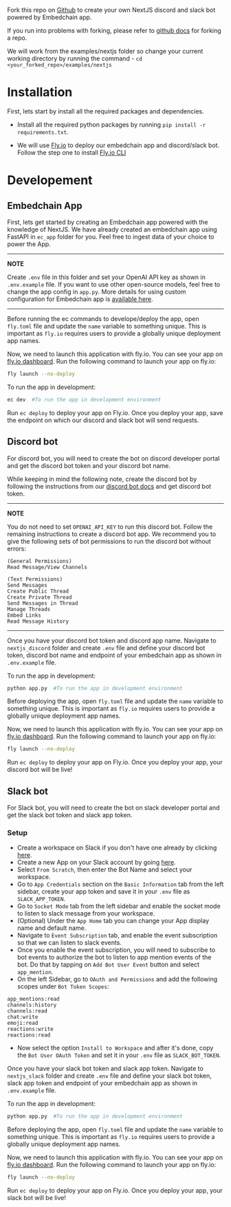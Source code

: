 Fork this repo on [Github](https://github.com/embedchain/embedchain) to create your own NextJS discord and slack bot powered by Embedchain app.

If you run into problems with forking, please refer to [github docs](https://docs.github.com/en/pull-requests/collaborating-with-pull-requests/working-with-forks/fork-a-repo) for forking a repo.

We will work from the examples/nextjs folder so change your current working directory by running the command - `cd <your_forked_repo>/examples/nextjs`

# Installation

First, lets start by install all the required packages and dependencies.

- Install all the required python packages by running `pip install -r requirements.txt`.

- We will use [Fly.io](https://fly.io/) to deploy our embedchain app and discord/slack bot. Follow the step one to install [Fly.io CLI](https://docs.embedchain.ai/deployment/fly_io#step-1-install-flyctl-command-line)

# Developement

## Embedchain App

First, lets get started by creating an Embedchain app powered with the knowledge of NextJS. We have already created an embedchain app using FastAPI in `ec_app` folder for you. Feel free to ingest data of your choice to power the App.

---
**NOTE**

Create `.env` file in this folder and set your OpenAI API key as shown in `.env.example` file. If you want to use other open-source models, feel free to change the app config in `app.py`. More details for using custom configuration for Embedchain app is [available here](https://docs.embedchain.ai/api-reference/advanced/configuration).

---

Before running the ec commands to develope/deploy the app, open `fly.toml` file and update the `name` variable to something unique. This is important as `fly.io` requires users to provide a globally unique deployment app names.

Now, we need to launch this application with fly.io. You can see your app on [fly.io dashboard](https://fly.io/dashboard). Run the following command to launch your app on fly.io:
```bash
fly launch --no-deploy
```

To run the app in development:

```bash
ec dev  #To run the app in development environment
```

Run `ec deploy` to deploy your app on Fly.io. Once you deploy your app, save the endpoint on which our discord and slack bot will send requests.


## Discord bot

For discord bot, you will need to create the bot on discord developer portal and get the discord bot token and your discord bot name.

While keeping in mind the following note, create the discord bot by following the instructions from our [discord bot docs](https://docs.embedchain.ai/examples/discord_bot) and get discord bot token.

---
**NOTE**

You do not need to set `OPENAI_API_KEY` to run this discord bot. Follow the remaining instructions to create a discord bot app. We recommend you to give the following sets of bot permissions to run the discord bot without errors:

```
(General Permissions)
Read Message/View Channels

(Text Permissions)
Send Messages
Create Public Thread
Create Private Thread
Send Messages in Thread
Manage Threads
Embed Links
Read Message History
```
---

Once you have your discord bot token and discord app name. Navigate to `nextjs_discord` folder and create `.env` file and define your discord bot token, discord bot name and endpoint of your embedchain app as shown in `.env.example` file.

To run the app in development:

```bash
python app.py  #To run the app in development environment
```

Before deploying the app, open `fly.toml` file and update the `name` variable to something unique. This is important as `fly.io` requires users to provide a globally unique deployment app names.

Now, we need to launch this application with fly.io. You can see your app on [fly.io dashboard](https://fly.io/dashboard). Run the following command to launch your app on fly.io:
```bash
fly launch --no-deploy
```

Run `ec deploy` to deploy your app on Fly.io. Once you deploy your app, your discord bot will be live!


## Slack bot

For Slack bot, you will need to create the bot on slack developer portal and get the slack bot token and slack app token.

### Setup

- Create a workspace on Slack if you don't have one already by clicking [here](https://slack.com/intl/en-in/).
- Create a new App on your Slack account by going [here](https://api.slack.com/apps).
- Select `From Scratch`, then enter the Bot Name and select your workspace.
- Go to `App Credentials` section on the `Basic Information` tab from the left sidebar, create your app token and save it in your `.env` file as `SLACK_APP_TOKEN`.
- Go to `Socket Mode` tab from the left sidebar and enable the socket mode to listen to slack message from your workspace.
- (Optional) Under the `App Home` tab you can change your App display name and default name.
- Navigate to `Event Subscription` tab, and enable the event subscription so that we can listen to slack events.
- Once you enable the event subscription, you will need to subscribe to bot events to authorize the bot to listen to app mention events of the bot. Do that by tapping on `Add Bot User Event` button and select `app_mention`.
- On the left Sidebar, go to `OAuth and Permissions` and add the following scopes under `Bot Token Scopes`:
```text
app_mentions:read
channels:history
channels:read
chat:write
emoji:read
reactions:write
reactions:read
```
- Now select the option `Install to Workspace` and after it's done, copy the `Bot User OAuth Token` and set it in your `.env` file as `SLACK_BOT_TOKEN`.

Once you have your slack bot token and slack app token. Navigate to `nextjs_slack` folder and create `.env` file and define your slack bot token, slack app token and endpoint of your embedchain app as shown in `.env.example` file.

To run the app in development:

```bash
python app.py  #To run the app in development environment
```

Before deploying the app, open `fly.toml` file and update the `name` variable to something unique. This is important as `fly.io` requires users to provide a globally unique deployment app names.

Now, we need to launch this application with fly.io. You can see your app on [fly.io dashboard](https://fly.io/dashboard). Run the following command to launch your app on fly.io:
```bash
fly launch --no-deploy
```

Run `ec deploy` to deploy your app on Fly.io. Once you deploy your app, your slack bot will be live!
